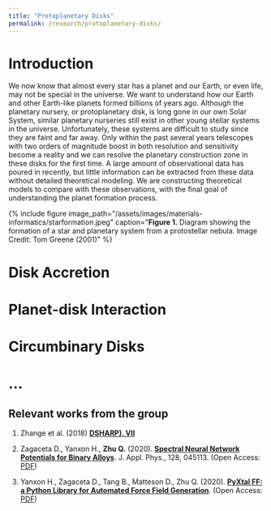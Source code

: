 ```yaml
---
title: "Protoplanetary Disks"
permalink: /research/protoplanetary-disks/
---
```

# Introduction

We now know that almost every star has a planet and our Earth, or even life, may not be special in the universe. We want to understand how our Earth and other Earth-like planets formed billions of years ago. Although the planetary nursery, or protoplanetary disk, is long gone in our own Solar System, similar planetary nurseries still exist in other young stellar systems in the universe. Unfortunately, these systems are difficult to study since they are faint and far away. Only within the past several years telescopes with two orders of magnitude boost in both resolution and sensitivity become a reality and we can resolve the planetary construction zone in these disks for the first time. A large amount of observational data has poured in recently, but little information can be extracted from these data without detailed theoretical modeling. We are constructing theoretical models to compare with these observations, with the final goal of understanding the planet formation process.

{% include figure image_path="/assets/images/materials-informatics/starformation.jpeg" caption="**Figure 1.** Diagram showing the formation of a star and planetary system from a protostellar nebula. Image Credit: Tom Greene (2001)" %}

# Disk Accretion

# Planet-disk Interaction

# Circumbinary Disks

# ...

##  Relevant works from the group
1. Zhange et al. (2018) __[DSHARP). VII](https://ui.adsabs.harvard.edu/abs/2018ApJ...869L..47Z/abstract)__

1. Zagaceta D., Yanxon H., **Zhu Q.** (2020).
__[Spectral Neural Network Potentials for Binary Alloys](https://aip.scitation.org/doi/10.1063/5.0013208)__.
J. Appl. Phys., 128, 045113. (Open Access: [PDF](https://aip.scitation.org/doi/pdf/10.1063/5.0013208%40jap.2020.MLMD2020.issue-1))

1. Yanxon H., Zagaceta D., Tang B., Matteson D., Zhu Q. (2020).
__[PyXtal FF: a Python Library for Automated Force Field Generation](https://arxiv.org/abs/2007.13012)__. (Open Access: [PDF](https://arxiv.org/pdf/2007.13012.pdf))
